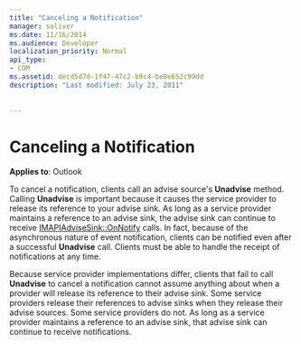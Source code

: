 ```yaml
---
title: "Canceling a Notification"
manager: soliver
ms.date: 11/16/2014
ms.audience: Developer
localization_priority: Normal
api_type:
- COM
ms.assetid: decd5d7d-1f47-47c2-b9c4-be0e652c99dd
description: "Last modified: July 23, 2011"
 
 
---
```


# Canceling a Notification

  
  
**Applies to**: Outlook 
  
To cancel a notification, clients call an advise source's **Unadvise** method. Calling **Unadvise** is important because it causes the service provider to release its reference to your advise sink. As long as a service provider maintains a reference to an advise sink, the advise sink can continue to receive [IMAPIAdviseSink::OnNotify](imapiadvisesink-onnotify.md) calls. In fact, because of the asynchronous nature of event notification, clients can be notified even after a successful **Unadvise** call. Clients must be able to handle the receipt of notifications at any time. 
  
Because service provider implementations differ, clients that fail to call **Unadvise** to cancel a notification cannot assume anything about when a provider will release its reference to their advise sink. Some service providers release their references to advise sinks when they release their advise sources. Some service providers do not. As long as a service provider maintains a reference to an advise sink, that advise sink can continue to receive notifications. 
  

